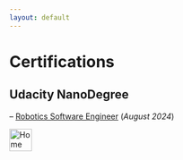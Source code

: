```yaml
---
layout: default
---
```


# Certifications

## Udacity NanoDegree
– [Robotics Software Engineer](https://www.udacity.com/certificate/e/7be87524-158d-11ef-ad54-7b91b4269585) (_August 2024_)

<a href="s-egk.github.io/" rel="noreferrer"> <img src="https://www.svgrepo.com/show/111256/house.svg" alt="Home Page" width="40" height="40" title="Home Page"> </a>
